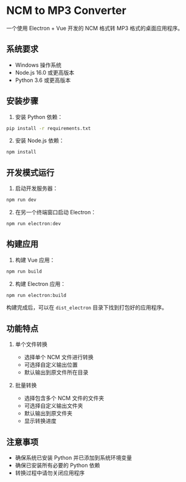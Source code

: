 # NCM to MP3 Converter

一个使用 Electron + Vue 开发的 NCM 格式转 MP3 格式的桌面应用程序。

## 系统要求

- Windows 操作系统
- Node.js 16.0 或更高版本
- Python 3.6 或更高版本

## 安装步骤

1. 安装 Python 依赖：
```bash
pip install -r requirements.txt
```

2. 安装 Node.js 依赖：
```bash
npm install
```

## 开发模式运行

1. 启动开发服务器：
```bash
npm run dev
```

2. 在另一个终端窗口启动 Electron：
```bash
npm run electron:dev
```

## 构建应用

1. 构建 Vue 应用：
```bash
npm run build
```

2. 构建 Electron 应用：
```bash
npm run electron:build
```

构建完成后，可以在 `dist_electron` 目录下找到打包好的应用程序。

## 功能特点

1. 单个文件转换
   - 选择单个 NCM 文件进行转换
   - 可选择自定义输出位置
   - 默认输出到原文件所在目录

2. 批量转换
   - 选择包含多个 NCM 文件的文件夹
   - 可选择自定义输出文件夹
   - 默认输出到原文件夹
   - 显示转换进度

## 注意事项

- 确保系统已安装 Python 并已添加到系统环境变量
- 确保已安装所有必要的 Python 依赖
- 转换过程中请勿关闭应用程序 